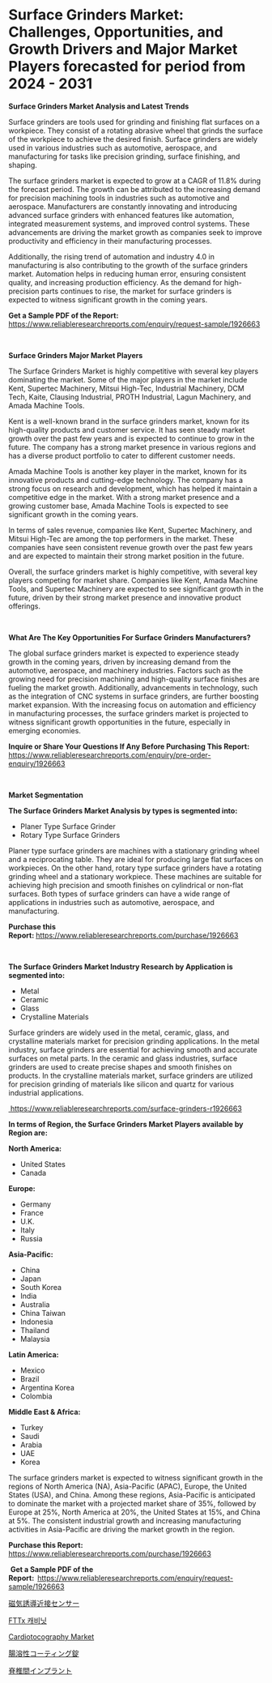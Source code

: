 <p><h1>Surface Grinders Market: Challenges, Opportunities, and Growth Drivers and Major Market Players forecasted for period from 2024 - 2031</h1></p><p><strong>Surface Grinders Market Analysis and Latest Trends</strong></p>
<p><p>Surface grinders are tools used for grinding and finishing flat surfaces on a workpiece. They consist of a rotating abrasive wheel that grinds the surface of the workpiece to achieve the desired finish. Surface grinders are widely used in various industries such as automotive, aerospace, and manufacturing for tasks like precision grinding, surface finishing, and shaping.</p><p>The surface grinders market is expected to grow at a CAGR of 11.8% during the forecast period. The growth can be attributed to the increasing demand for precision machining tools in industries such as automotive and aerospace. Manufacturers are constantly innovating and introducing advanced surface grinders with enhanced features like automation, integrated measurement systems, and improved control systems. These advancements are driving the market growth as companies seek to improve productivity and efficiency in their manufacturing processes.</p><p>Additionally, the rising trend of automation and industry 4.0 in manufacturing is also contributing to the growth of the surface grinders market. Automation helps in reducing human error, ensuring consistent quality, and increasing production efficiency. As the demand for high-precision parts continues to rise, the market for surface grinders is expected to witness significant growth in the coming years.</p></p>
<p><strong>Get a Sample PDF of the Report:&nbsp;</strong> <a href="https://www.reliableresearchreports.com/enquiry/request-sample/1926663">https://www.reliableresearchreports.com/enquiry/request-sample/1926663</a></p>
<p>&nbsp;</p>
<p><strong>Surface Grinders Major Market Players</strong></p>
<p><p>The Surface Grinders Market is highly competitive with several key players dominating the market. Some of the major players in the market include Kent, Supertec Machinery, Mitsui High-Tec, Industrial Machinery, DCM Tech, Kaite, Clausing Industrial, PROTH Industrial, Lagun Machinery, and Amada Machine Tools.</p><p>Kent is a well-known brand in the surface grinders market, known for its high-quality products and customer service. It has seen steady market growth over the past few years and is expected to continue to grow in the future. The company has a strong market presence in various regions and has a diverse product portfolio to cater to different customer needs.</p><p>Amada Machine Tools is another key player in the market, known for its innovative products and cutting-edge technology. The company has a strong focus on research and development, which has helped it maintain a competitive edge in the market. With a strong market presence and a growing customer base, Amada Machine Tools is expected to see significant growth in the coming years.</p><p>In terms of sales revenue, companies like Kent, Supertec Machinery, and Mitsui High-Tec are among the top performers in the market. These companies have seen consistent revenue growth over the past few years and are expected to maintain their strong market position in the future.</p><p>Overall, the surface grinders market is highly competitive, with several key players competing for market share. Companies like Kent, Amada Machine Tools, and Supertec Machinery are expected to see significant growth in the future, driven by their strong market presence and innovative product offerings.</p></p>
<p>&nbsp;</p>
<p><strong>What Are The Key Opportunities For Surface Grinders Manufacturers?</strong></p>
<p><p>The global surface grinders market is expected to experience steady growth in the coming years, driven by increasing demand from the automotive, aerospace, and machinery industries. Factors such as the growing need for precision machining and high-quality surface finishes are fueling the market growth. Additionally, advancements in technology, such as the integration of CNC systems in surface grinders, are further boosting market expansion. With the increasing focus on automation and efficiency in manufacturing processes, the surface grinders market is projected to witness significant growth opportunities in the future, especially in emerging economies.</p></p>
<p><strong>Inquire or Share Your Questions If Any Before Purchasing This Report:</strong> <a href="https://www.reliableresearchreports.com/enquiry/pre-order-enquiry/1926663">https://www.reliableresearchreports.com/enquiry/pre-order-enquiry/1926663</a></p>
<p>&nbsp;</p>
<p><strong>Market Segmentation</strong></p>
<p><strong>The Surface Grinders Market Analysis by types is segmented into:</strong></p>
<p><ul><li>Planer Type Surface Grinder</li><li>Rotary Type Surface Grinders</li></ul></p>
<p><p>Planer type surface grinders are machines with a stationary grinding wheel and a reciprocating table. They are ideal for producing large flat surfaces on workpieces. On the other hand, rotary type surface grinders have a rotating grinding wheel and a stationary workpiece. These machines are suitable for achieving high precision and smooth finishes on cylindrical or non-flat surfaces. Both types of surface grinders can have a wide range of applications in industries such as automotive, aerospace, and manufacturing.</p></p>
<p><strong>Purchase this Report:&nbsp;</strong><a href="https://www.reliableresearchreports.com/purchase/1926663">https://www.reliableresearchreports.com/purchase/1926663</a></p>
<p>&nbsp;</p>
<p><strong>The Surface Grinders Market Industry Research by Application is segmented into:</strong></p>
<p><ul><li>Metal</li><li>Ceramic</li><li>Glass</li><li>Crystalline Materials</li></ul></p>
<p><p>Surface grinders are widely used in the metal, ceramic, glass, and crystalline materials market for precision grinding applications. In the metal industry, surface grinders are essential for achieving smooth and accurate surfaces on metal parts. In the ceramic and glass industries, surface grinders are used to create precise shapes and smooth finishes on products. In the crystalline materials market, surface grinders are utilized for precision grinding of materials like silicon and quartz for various industrial applications.</p></p>
<p><a href="https://www.reliableresearchreports.com/surface-grinders-r1926663">&nbsp;https://www.reliableresearchreports.com/surface-grinders-r1926663</a></p>
<p><strong>In terms of Region, the Surface Grinders Market Players available by Region are:</strong></p>
<p>
    <p> <strong> North America: </strong>
        <ul>
            <li>United States</li>
            <li>Canada</li>
        </ul>
        </p> 
    <p> <strong> Europe: </strong>
        <ul>
            <li>Germany</li>
            <li>France</li>
            <li>U.K.</li>
            <li>Italy</li>
            <li>Russia</li>
        </ul>
        </p> 
    <p> <strong> Asia-Pacific: </strong>
        <ul>
            <li>China</li>
            <li>Japan</li>
            <li>South Korea</li>
            <li>India</li>
            <li>Australia</li>
            <li>China Taiwan</li>
            <li>Indonesia</li>
            <li>Thailand</li>
            <li>Malaysia</li>
        </ul>
        </p> 
    <p> <strong> Latin America: </strong>
        <ul>
            <li>Mexico</li>
            <li>Brazil</li>
            <li>Argentina Korea</li>
            <li>Colombia</li>
        </ul>
        </p> 
    <p> <strong> Middle East & Africa: </strong>
        <ul>
            <li>Turkey</li>
            <li>Saudi</li>
            <li>Arabia</li>
            <li>UAE</li>
            <li>Korea</li>
        </ul>
    </p>
    </p>
<p><p>The surface grinders market is expected to witness significant growth in the regions of North America (NA), Asia-Pacific (APAC), Europe, the United States (USA), and China. Among these regions, Asia-Pacific is anticipated to dominate the market with a projected market share of 35%, followed by Europe at 25%, North America at 20%, the United States at 15%, and China at 5%. The consistent industrial growth and increasing manufacturing activities in Asia-Pacific are driving the market growth in the region.</p></p>
<p><strong>Purchase this Report: </strong><a href="https://www.reliableresearchreports.com/purchase/1926663">https://www.reliableresearchreports.com/purchase/1926663</a></p>
<p>&nbsp;<strong>Get a Sample PDF of the Report:&nbsp;&nbsp;</strong><a href="https://www.reliableresearchreports.com/enquiry/request-sample/1926663">https://www.reliableresearchreports.com/enquiry/request-sample/1926663</a></p>
<p><strong></strong></p>
<p><p><a href="https://github.com/xtkhtofdt934839/Market-Research-Report-List-2/blob/main/3091437116372.md">磁気誘導近接センサー</a></p><p><a href="https://github.com/laholand/Market-Research-Report-List-4/blob/main/5936626125127.md">FTTx 캐비닛</a></p><p><a href="https://github.com/riwar777/Market-Research-Report-List-1/blob/main/cardiotocography-market.md">Cardiotocography Market</a></p><p><a href="https://medium.com/@grarrity46851/%E3%82%A8%E3%83%B3%E3%83%86%E3%83%AA%E3%83%83%E3%82%AF%E3%82%B3%E3%83%BC%E3%83%88%E3%81%95%E3%82%8C%E3%81%9F%E9%8C%A0%E5%89%A4%E6%A5%AD%E7%95%8C%E3%81%AE%E8%A6%8B%E9%80%9A%E3%81%97-2031%E5%B9%B4%E3%81%BE%E3%81%A7%E3%81%AE%E5%B8%82%E5%A0%B4%E3%81%AE%E8%B2%A1%E5%8B%99%E7%8A%B6%E6%B3%81-%E5%B8%82%E5%A0%B4%E8%A6%8F%E6%A8%A1-%E3%81%8A%E3%82%88%E3%81%B3%E5%8F%8E%E7%9B%8A%E5%88%86%E6%9E%90-f72ea7c218a3">腸溶性コーティング錠</a></p><p><a href="https://medium.com/@ddoggettbruce16/%E8%84%8A%E6%A4%8E%E9%96%93%E3%81%AE%E6%A4%8E%E9%96%93%E6%9D%BF%E3%82%A4%E3%83%B3%E3%83%97%E3%83%A9%E3%83%B3%E3%83%88%E5%B8%82%E5%A0%B4%E5%B1%95%E6%9C%9B-%E5%AE%8C%E5%85%A8%E3%81%AA%E7%94%A3%E6%A5%AD%E5%88%86%E6%9E%90-2024%E5%B9%B4%E3%81%8B%E3%82%892031%E5%B9%B4%E3%81%BE%E3%81%A7-ca990096f225">脊椎間インプラント</a></p></p>